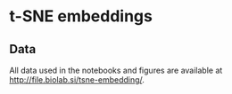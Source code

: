 # t-SNE embeddings

## Data

All data used in the notebooks and figures are available at http://file.biolab.si/tsne-embedding/.